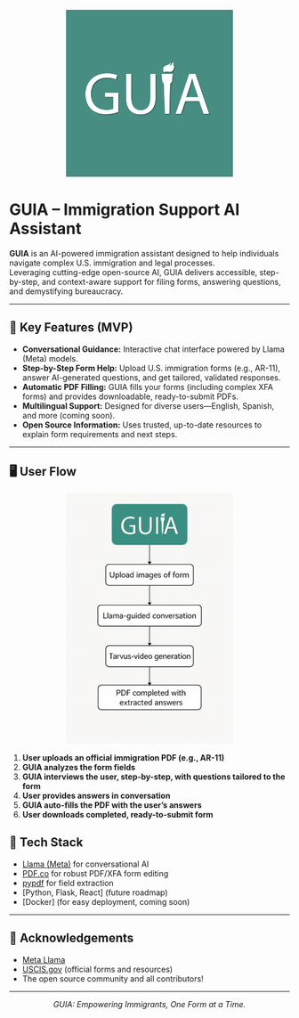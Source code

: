 <p align="center">
  <img src="https://github.com/Aaron-Pandian/llamahackathon4-guia/raw/main/metadata/GUIA_Logo.png" alt="GUIA Logo" width="300">
</p>

# GUIA – Immigration Support AI Assistant

**GUIA** is an AI-powered immigration assistant designed to help individuals navigate complex U.S. immigration and legal processes.  
Leveraging cutting-edge open-source AI, GUIA delivers accessible, step-by-step, and context-aware support for filing forms, answering questions, and demystifying bureaucracy.

---

## 🚀 Key Features (MVP)

- **Conversational Guidance:** Interactive chat interface powered by Llama (Meta) models.
- **Step-by-Step Form Help:** Upload U.S. immigration forms (e.g., AR-11), answer AI-generated questions, and get tailored, validated responses.
- **Automatic PDF Filling:** GUIA fills your forms (including complex XFA forms) and provides downloadable, ready-to-submit PDFs.
- **Multilingual Support:** Designed for diverse users—English, Spanish, and more (coming soon).
- **Open Source Information:** Uses trusted, up-to-date resources to explain form requirements and next steps.

---

## 🖥️ User Flow

<p align="center">
  <img src="https://github.com/Aaron-Pandian/llamahackathon4-guia/raw/main/metadata/userflow.png" alt="Userflow Diagram" width="300">
</p>

1. **User uploads an official immigration PDF (e.g., AR-11)**
2. **GUIA analyzes the form fields**
3. **GUIA interviews the user, step-by-step, with questions tailored to the form**
4. **User provides answers in conversation**
5. **GUIA auto-fills the PDF with the user’s answers**
6. **User downloads completed, ready-to-submit form**

## 🧩 Tech Stack

- [Llama (Meta)](https://ai.meta.com/llama/) for conversational AI
- [PDF.co](https://pdf.co/) for robust PDF/XFA form editing
- [pypdf](https://pypdf.readthedocs.io/) for field extraction
- [Python, Flask, React] (future roadmap)
- [Docker] (for easy deployment, coming soon)

---

## 🙏 Acknowledgements

- [Meta Llama](https://ai.meta.com/llama/)
- [USCIS.gov](https://uscis.gov/) (official forms and resources)
- The open source community and all contributors!

---

<p align="center">
  <em>GUIA: Empowering Immigrants, One Form at a Time.</em>
</p>
